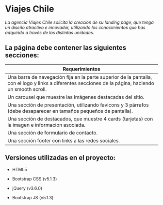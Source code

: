 
# Viajes Chile

*La agencia Viajes Chile solicita la creación de su landing page, que tenga un diseño atractivo
e innovador, utilizando los conocimientos que has adquirido a través de las distintas
unidades.*

## La página debe contener las siguientes secciones:
| Requerimientos |
| --- |
| Una barra de navegación fija en la parte superior de la pantalla, con el logo y links a diferentes secciones de la página, haciendo un smooth scroll. | 
| Un carousel que muestre las imágenes destacadas del sitio. | 
| Una sección de presentación, utilizando favicons y 3 párrafos (debe desaparecer en tamaños pequeños de pantalla). | 
| Una sección de destacados, que muestre 4 cards (tarjetas) con la imagen e información asociada. | 
| Una sección de formulario de contacto. | 
| Una sección footer con links a las redes sociales. | 

## Versiones utilizadas en el proyecto:

* HTML5

* Bootstrap CSS (v5.1.3)

* jQuery (v3.6.0)

* Bootstrap JS (v5.1.3)

